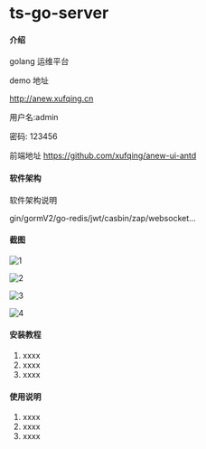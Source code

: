 # ts-go-server

#### 介绍
golang  运维平台

demo 地址

http://anew.xufqing.cn

用户名:admin

密码: 123456

前端地址 https://github.com/xufqing/anew-ui-antd
#### 软件架构
软件架构说明

gin/gormV2/go-redis/jwt/casbin/zap/websocket...

#### 截图
![1](pic/1.png)

![2](pic/2.png)

![3](pic/3.png)

![4](pic/4.png)


#### 安装教程

1.  xxxx
2.  xxxx
3.  xxxx

#### 使用说明

1.  xxxx
2.  xxxx
3.  xxxx